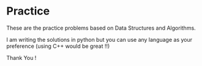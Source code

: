 # Practice

These are the practice problems based on Data Structures and Algorithms.

I am writing the solutions in python but you can use any language as your preference (using C++ would be great !!)

Thank You !
